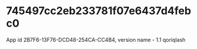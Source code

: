 # 745497cc2eb233781f07e6437d4febc0
App id 2B7F6-13F76-DCD48-254CA-CC4B4, version name - 1.1 qoriqlash

